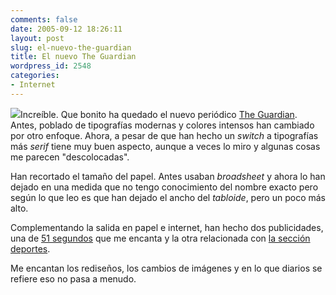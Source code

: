 ```yaml
---
comments: false
date: 2005-09-12 18:26:11
layout: post
slug: el-nuevo-the-guardian
title: El nuevo The Guardian
wordpress_id: 2548
categories:
- Internet
---
```


![](http://www.minid.net/images/the_new_guardian.jpg)Increíble. Que bonito ha quedado el nuevo periódico [The Guardian](http://www.guardian.co.uk). Antes, poblado de tipografías modernas y colores intensos han cambiado por otro enfoque. Ahora, a pesar de que han hecho un _switch_ a tipografías más _serif_ tiene muy buen aspecto, aunque a veces lo miro y algunas cosas me parecen "descolocadas".





Han recortado el tamaño del papel. Antes usaban _broadsheet_ y ahora lo han dejado en una medida que no tengo conocimiento del nombre exacto pero según lo que leo es que han dejado el ancho del _tabloide_, pero un poco más alto.





Complementando la salida en papel e internet, han hecho dos publicidades, una de [51 segundos](http://image.guardian.co.uk/sys-video/Media/video/2005/09/09/guardian_new_thinking.mpg) que me encanta y la otra relacionada con [la sección deportes](http://image.guardian.co.uk/sys-video/Media/video/2005/09/09/guardian_think_sport.mpg).





Me encantan los rediseños, los cambios de imágenes y en lo que diarios se refiere eso no pasa a menudo.
